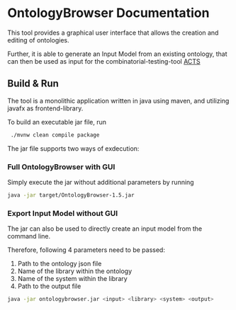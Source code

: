 # OntologyBrowser Documentation

This tool provides a graphical user interface that allows the creation and editing of ontologies.

Further, it is able to generate an Input Model from an existing ontology,
that can then be used as input for the combinatorial-testing-tool
[ACTS](https://csrc.nist.rip/groups/SNS/acts/documents/comparison-report.html#acts)


## Build & Run

The tool is a monolithic application written in java using maven, and utilizing javafx as frontend-library.

To build an executable jar file, run

```bash
 ./mvnw clean compile package
```

The jar file supports two ways of exdecution:

### Full OntologyBrowser with GUI

Simply execute the jar without additional parameters by running

```bash
java -jar target/OntologyBrowser-1.5.jar
```

### Export Input Model without GUI

The jar can also be used to directly create an input model from the command line.

Therefore, following 4 parameters need to be passed:

1. Path to the ontology json file
2. Name of the library within the ontology
3. Name of the system within the library
4. Path to the output file

```bash
java -jar ontologybrowser.jar <input> <library> <system> <output>
```